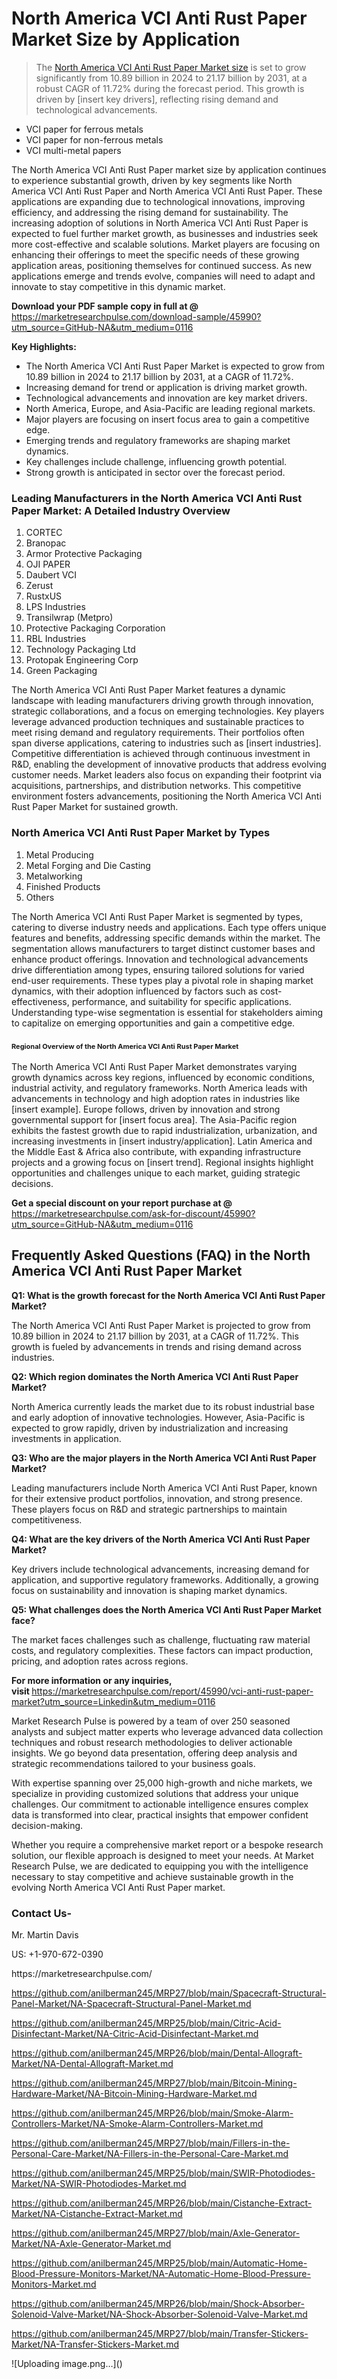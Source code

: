 <h1>North America VCI Anti Rust Paper Market&nbsp;Size by Application</h1><blockquote><p>The <a href="https://marketresearchpulse.com/download-sample/45990?utm_source=GitHub-NA&amp;utm_medium=0116">North America VCI Anti Rust Paper Market size</a> is set to grow significantly from 10.89 billion in 2024 to 21.17 billion by 2031, at a robust CAGR of 11.72% during the forecast period. This growth is driven by [insert key drivers], reflecting rising demand and technological advancements.</p></blockquote><ul><li> VCI paper for ferrous metals<li> VCI paper for non-ferrous metals<li> VCI multi-metal papers</li></ul><p>The North America VCI Anti Rust Paper market size by application continues to experience substantial growth, driven by key segments like North America VCI Anti Rust Paper and North America VCI Anti Rust Paper. These applications are expanding due to technological innovations, improving efficiency, and addressing the rising demand for sustainability. The increasing adoption of solutions in North America VCI Anti Rust Paper is expected to fuel further market growth, as businesses and industries seek more cost-effective and scalable solutions. Market players are focusing on enhancing their offerings to meet the specific needs of these growing application areas, positioning themselves for continued success. As new applications emerge and trends evolve, companies will need to adapt and innovate to stay competitive in this dynamic market.</p><p><strong>Download your PDF sample copy in full at @ </strong><a href="https://marketresearchpulse.com/download-sample/45990?utm_source=GitHub-NA&amp;utm_medium=0116">https://marketresearchpulse.com/download-sample/45990?utm_source=GitHub-NA&amp;utm_medium=0116</a></p><p><strong>Key Highlights: </strong></p><ul><li>The North America VCI Anti Rust Paper Market is expected to grow from 10.89 billion in 2024 to 21.17 billion by 2031, at a CAGR of 11.72%.</li><li>Increasing demand for trend or application is driving market growth.</li><li>Technological advancements and innovation are key market drivers.</li><li>North America, Europe, and Asia-Pacific are leading regional markets.</li><li>Major players are focusing on insert focus area to gain a competitive edge.</li><li>Emerging trends and regulatory frameworks are shaping market dynamics.</li><li>Key challenges include challenge, influencing growth potential.</li><li>Strong growth is anticipated in sector over the forecast period.</li></ul><h3>Leading Manufacturers in the North America VCI Anti Rust Paper Market: A Detailed Industry Overview</h3><ol><li> CORTEC</li><li>Branopac</li><li>Armor Protective Packaging</li><li>OJI PAPER</li><li>Daubert VCI</li><li>Zerust</li><li>RustxUS</li><li>LPS Industries</li><li>Transilwrap (Metpro)</li><li>Protective Packaging Corporation</li><li>RBL Industries</li><li>Technology Packaging Ltd</li><li>Protopak Engineering Corp</li><li>Green Packaging</li></ol><div class="flex max-w-full flex-col flex-grow"><div class="min-h-8 text-message flex w-full flex-col items-end gap-2 whitespace-normal break-words [.text-message+&amp;]:mt-5" dir="auto" data-message-author-role="assistant" data-message-id="fd8432e4-4910-450d-b182-61b7bfb0a01f" data-message-model-slug="gpt-4o"><div class="flex w-full flex-col gap-1 empty:hidden first:pt-[3px]"><div class="markdown prose w-full break-words dark:prose-invert light"><p>The North America VCI Anti Rust Paper Market features a dynamic landscape with leading manufacturers driving growth through innovation, strategic collaborations, and a focus on emerging technologies. Key players leverage advanced production techniques and sustainable practices to meet rising demand and regulatory requirements. Their portfolios often span diverse applications, catering to industries such as [insert industries]. Competitive differentiation is achieved through continuous investment in R&amp;D, enabling the development of innovative products that address evolving customer needs. Market leaders also focus on expanding their footprint via acquisitions, partnerships, and distribution networks. This competitive environment fosters advancements, positioning the North America VCI Anti Rust Paper Market for sustained growth.</p></div></div></div></div><h3>North America VCI Anti Rust Paper Market by Types</h3><ol><li> Metal Producing<li> Metal Forging and Die Casting<li> Metalworking<li> Finished Products<li> Others</li></ol><div class="flex max-w-full flex-col flex-grow"><div class="min-h-8 text-message flex w-full flex-col items-end gap-2 whitespace-normal break-words [.text-message+&amp;]:mt-5" dir="auto" data-message-author-role="assistant" data-message-id="084470be-0bb7-4664-bddf-5156b4f41249" data-message-model-slug="gpt-4o-mini"><div class="flex w-full flex-col gap-1 empty:hidden first:pt-[3px]"><div class="markdown prose w-full break-words dark:prose-invert light"><p>The North America VCI Anti Rust Paper Market is segmented by types, catering to diverse industry needs and applications. Each type offers unique features and benefits, addressing specific demands within the market. The segmentation allows manufacturers to target distinct customer bases and enhance product offerings. Innovation and technological advancements drive differentiation among types, ensuring tailored solutions for varied end-user requirements. These types play a pivotal role in shaping market dynamics, with their adoption influenced by factors such as cost-effectiveness, performance, and suitability for specific applications. Understanding type-wise segmentation is essential for stakeholders aiming to capitalize on emerging opportunities and gain a competitive edge.</p></div></div></div></div><h3><span style="font-size: 11px;">Regional Overview of the North America VCI Anti Rust Paper Market</span></h3><div class="flex max-w-full flex-col flex-grow"><div class="min-h-8 text-message flex w-full flex-col items-end gap-2 whitespace-normal break-words [.text-message+&amp;]:mt-5" dir="auto" data-message-author-role="assistant" data-message-id="e9038762-ce64-4e30-91c9-9bd413514231" data-message-model-slug="gpt-4o-mini"><div class="flex w-full flex-col gap-1 empty:hidden first:pt-[3px]"><div class="markdown prose w-full break-words dark:prose-invert light"><p>The North America VCI Anti Rust Paper Market demonstrates varying growth dynamics across key regions, influenced by economic conditions, industrial activity, and regulatory frameworks. North America leads with advancements in technology and high adoption rates in industries like [insert example]. Europe follows, driven by innovation and strong governmental support for [insert focus area]. The Asia-Pacific region exhibits the fastest growth due to rapid industrialization, urbanization, and increasing investments in [insert industry/application]. Latin America and the Middle East &amp; Africa also contribute, with expanding infrastructure projects and a growing focus on [insert trend]. Regional insights highlight opportunities and challenges unique to each market, guiding strategic decisions.</p></div></div></div></div><p><strong>Get a special discount on your report purchase at @ </strong><a href="https://marketresearchpulse.com/ask-for-discount/45990?utm_source=GitHub-NA&amp;utm_medium=0116">https://marketresearchpulse.com/ask-for-discount/45990?utm_source=GitHub-NA&amp;utm_medium=0116</a></p><h2>Frequently Asked Questions (FAQ) in the North America VCI Anti Rust Paper Market</h2><p><strong>Q1: What is the growth forecast for the North America VCI Anti Rust Paper Market?</strong></p><p>The North America VCI Anti Rust Paper Market is projected to grow from 10.89 billion in 2024 to 21.17 billion by 2031, at a CAGR of 11.72%. This growth is fueled by advancements in trends and rising demand across industries.</p><p><strong>Q2: Which region dominates the North America VCI Anti Rust Paper Market?</strong></p><p>North America currently leads the market due to its robust industrial base and early adoption of innovative technologies. However, Asia-Pacific is expected to grow rapidly, driven by industrialization and increasing investments in application.</p><p><strong>Q3: Who are the major players in the North America VCI Anti Rust Paper Market?</strong></p><p>Leading manufacturers include North America VCI Anti Rust Paper, known for their extensive product portfolios, innovation, and strong presence. These players focus on R&amp;D and strategic partnerships to maintain competitiveness.</p><p><strong>Q4: What are the key drivers of the North America VCI Anti Rust Paper Market?</strong></p><p>Key drivers include technological advancements, increasing demand for application, and supportive regulatory frameworks. Additionally, a growing focus on sustainability and innovation is shaping market dynamics.</p><p><strong>Q5: What challenges does the North America VCI Anti Rust Paper Market face?</strong></p><p>The market faces challenges such as challenge, fluctuating raw material costs, and regulatory complexities. These factors can impact production, pricing, and adoption rates across regions.</p><p><strong>For more information or any inquiries, visit&nbsp;</strong><a href="https://marketresearchpulse.com/report/45990/vci-anti-rust-paper-market?utm_source=Linkedin&utm_medium=0116">https://marketresearchpulse.com/report/45990/vci-anti-rust-paper-market?utm_source=Linkedin&utm_medium=0116</a></p><p>Market Research Pulse is powered by a team of over 250 seasoned analysts and subject matter experts who leverage advanced data collection techniques and robust research methodologies to deliver actionable insights. We go beyond data presentation, offering deep analysis and strategic recommendations tailored to your business goals.</p><p>With expertise spanning over 25,000 high-growth and niche markets, we specialize in providing customized solutions that address your unique challenges. Our commitment to actionable intelligence ensures complex data is transformed into clear, practical insights that empower confident decision-making.</p><p>Whether you require a comprehensive market report or a bespoke research solution, our flexible approach is designed to meet your needs. At Market Research Pulse, we are dedicated to equipping you with the intelligence necessary to stay competitive and achieve sustainable growth in the evolving North America VCI Anti Rust Paper market.</p><h3><strong>Contact Us-</strong></h3><p>Mr. Martin Davis</p><p>US: +1-970-672-0390</p><p>https://marketresearchpulse.com/</p><p><a href="https://github.com/anilberman245/MRP27/blob/main/Spacecraft-Structural-Panel-Market/NA-Spacecraft-Structural-Panel-Market.md">https://github.com/anilberman245/MRP27/blob/main/Spacecraft-Structural-Panel-Market/NA-Spacecraft-Structural-Panel-Market.md</a></p><p><a href="https://github.com/anilberman245/MRP25/blob/main/Citric-Acid-Disinfectant-Market/NA-Citric-Acid-Disinfectant-Market.md">https://github.com/anilberman245/MRP25/blob/main/Citric-Acid-Disinfectant-Market/NA-Citric-Acid-Disinfectant-Market.md</a></p><p><a href="https://github.com/anilberman245/MRP26/blob/main/Dental-Allograft-Market/NA-Dental-Allograft-Market.md">https://github.com/anilberman245/MRP26/blob/main/Dental-Allograft-Market/NA-Dental-Allograft-Market.md</a></p><p><a href="https://github.com/anilberman245/MRP27/blob/main/Bitcoin-Mining-Hardware-Market/NA-Bitcoin-Mining-Hardware-Market.md">https://github.com/anilberman245/MRP27/blob/main/Bitcoin-Mining-Hardware-Market/NA-Bitcoin-Mining-Hardware-Market.md</a></p><p><a href="https://github.com/anilberman245/MRP26/blob/main/Smoke-Alarm-Controllers-Market/NA-Smoke-Alarm-Controllers-Market.md">https://github.com/anilberman245/MRP26/blob/main/Smoke-Alarm-Controllers-Market/NA-Smoke-Alarm-Controllers-Market.md</a></p><p><a href="https://github.com/anilberman245/MRP27/blob/main/Fillers-in-the-Personal-Care-Market/NA-Fillers-in-the-Personal-Care-Market.md">https://github.com/anilberman245/MRP27/blob/main/Fillers-in-the-Personal-Care-Market/NA-Fillers-in-the-Personal-Care-Market.md</a></p><p><a href="https://github.com/anilberman245/MRP25/blob/main/SWIR-Photodiodes-Market/NA-SWIR-Photodiodes-Market.md">https://github.com/anilberman245/MRP25/blob/main/SWIR-Photodiodes-Market/NA-SWIR-Photodiodes-Market.md</a></p><p><a href="https://github.com/anilberman245/MRP26/blob/main/Cistanche-Extract-Market/NA-Cistanche-Extract-Market.md">https://github.com/anilberman245/MRP26/blob/main/Cistanche-Extract-Market/NA-Cistanche-Extract-Market.md</a></p><p><a href="https://github.com/anilberman245/MRP27/blob/main/Axle-Generator-Market/NA-Axle-Generator-Market.md">https://github.com/anilberman245/MRP27/blob/main/Axle-Generator-Market/NA-Axle-Generator-Market.md</a></p><p><a href="https://github.com/anilberman245/MRP25/blob/main/Automatic-Home-Blood-Pressure-Monitors-Market/NA-Automatic-Home-Blood-Pressure-Monitors-Market.md">https://github.com/anilberman245/MRP25/blob/main/Automatic-Home-Blood-Pressure-Monitors-Market/NA-Automatic-Home-Blood-Pressure-Monitors-Market.md</a></p><p><a href="https://github.com/anilberman245/MRP26/blob/main/Shock-Absorber-Solenoid-Valve-Market/NA-Shock-Absorber-Solenoid-Valve-Market.md">https://github.com/anilberman245/MRP26/blob/main/Shock-Absorber-Solenoid-Valve-Market/NA-Shock-Absorber-Solenoid-Valve-Market.md</a></p><p><a href="https://github.com/anilberman245/MRP27/blob/main/Transfer-Stickers-Market/NA-Transfer-Stickers-Market.md">https://github.com/anilberman245/MRP27/blob/main/Transfer-Stickers-Market/NA-Transfer-Stickers-Market.md</a></p>
![Uploading image.png…]()
